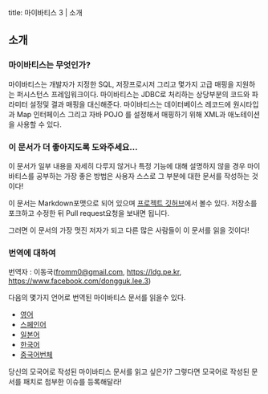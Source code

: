 title: 마이바티스 3 | 소개
<meta name="author" content="Clinton Begin" />
<meta name="author" content="이동국(한국어 번역)" />

## 소개

### 마이바티스는 무엇인가?

마이바티스는 개발자가 지정한 SQL, 저장프로시저 그리고 몇가지 고급 매핑을 지원하는 퍼시스턴스 프레임워크이다. 마이바티스는 JDBC로 처리하는 상당부분의 코드와 파라미터 설정및 결과 매핑을 대신해준다. 마이바티스는 데이터베이스 레코드에 원시타입과 Map 인터페이스 그리고 자바 POJO 를 설정해서 매핑하기 위해 XML과 애노테이션을 사용할 수 있다.

### 이 문서가 더 좋아지도록 도와주세요…

이 문서가 일부 내용을 자세히 다루지 않거나 특정 기능에 대해 설명하지 않을 경우 마이바티스를 공부하는 가장 좋은 방법은 사용자 스스로 그 부분에 대한 문서를 작성하는 것이다!

이 문서는 Markdown포맷으로 되어 있으며 [프로젝트 깃허브](https://github.com/mybatis/mybatis-3/tree/master/src/site)에서 볼수 있다. 저장소를 포크하고 수정한 뒤 Pull request요청을 보내면 됩니다.

그러면 이 문서의 가장 멋진 저자가 되고 다른 많은 사람들이 이 문서를 읽을 것이다!

### 번역에 대하여

번역자 : 이동국(fromm0@gmail.com, https://ldg.pe.kr, https://www.facebook.com/dongguk.lee.3)

다음의 몇가지 언어로 번역된 마이바티스 문서를 읽을수 있다.

<ul class="i18n">
          <li class="en"><a href="../getting-started.html">영어</a></li>
          <li class="es"><a href="../es/index.html">스페인어</a></li>
<!--      <li class="fr"><a href="../fr/index.html">프랑스어</a></li> -->
          <li class="ja"><a href="../ja/index.html">일본어</a></li>
          <li class="ko"><a href="../ko/index.html">한국어</a></li>
          <li class="zh"><a href="../zh/index.html">중국어번체</a></li>
</ul>

당신의 모국어로 작성된 마이바티스 문서를 읽고 싶은가? 그렇다면 모국어로 작성된 문서를 패치로 첨부한 이슈를 등록해달라!
